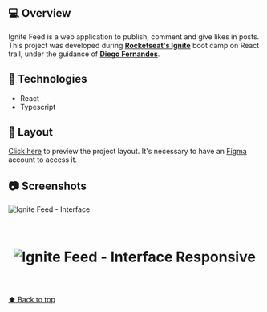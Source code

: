 ## 💻 Overview

Ignite Feed is a web application to publish, comment and give likes in posts. This project was developed during **[Rocketseat's Ignite](https://github.com/Rocketseat)** boot camp on React trail, under the guidance of **[Diego Fernandes](https://github.com/diego3g)**.

## 🚀 Technologies

- React
- Typescript

## 🔖 Layout

[Click here](<https://www.figma.com/file/wnS2iJojX6DG0CujVkv7u7/Ignite-Feed-(Community)?node-id=0%3A1>) to preview the project layout. It's necessary to have an [Figma](https://figma.com) account to access it.

## :camera: Screenshots

![Ignite Feed - Interface](https://imgur.com/1g7v5oO.png)

<br />

<h1 align="center">

![Ignite Feed - Interface Responsive](https://imgur.com/NxzvoWy.png)

</h1>

<br />

<a href='#top'>

:arrow_up: Back to top

</a>
